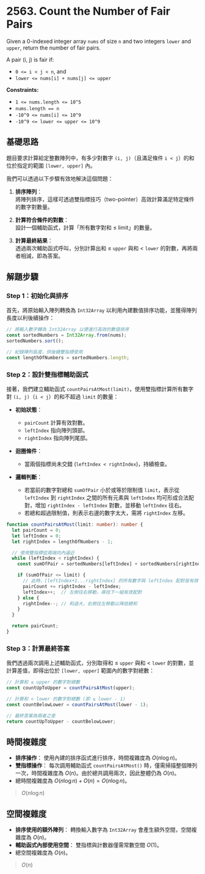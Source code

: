 # 2563. Count the Number of Fair Pairs

Given a 0-indexed integer array `nums` of size `n` and two integers `lower` and `upper`, 
return the number of fair pairs.

A pair (i, j) is fair if:

- `0 <= i < j < n`, and
- `lower <= nums[i] + nums[j] <= upper`

**Constraints:**

- `1 <= nums.length <= 10^5`
- `nums.length == n`
- `-10^9 <= nums[i] <= 10^9`
- `-10^9 <= lower <= upper <= 10^9`

## 基礎思路

題目要求計算給定整數陣列中，有多少對數字 `(i, j)`（且滿足條件 `i < j`）的和位於指定的範圍 `[lower, upper]` 內。

我們可以透過以下步驟有效地解決這個問題：

1. **排序陣列**：  
   將陣列排序，這樣可透過雙指標技巧（two-pointer）高效計算滿足特定條件的數字對數量。

2. **計算符合條件的對數**：  
   設計一個輔助函式，計算「所有數字對和 ≤ limit」的數量。

3. **計算最終結果**：  
   透過兩次輔助函式呼叫，分別計算出和 ≤ `upper` 與和 < `lower` 的對數，再將兩者相減，即為答案。

## 解題步驟

### Step 1：初始化與排序

首先，將原始輸入陣列轉換為 `Int32Array` 以利用內建數值排序功能，並獲得陣列長度以利後續操作：

```typescript
// 將輸入數字轉為 Int32Array 以便進行高效的數值排序
const sortedNumbers = Int32Array.from(nums);
sortedNumbers.sort();

// 紀錄陣列長度，供後續雙指標使用
const lengthOfNumbers = sortedNumbers.length;
```

### Step 2：設計雙指標輔助函式

接著，我們建立輔助函式 `countPairsAtMost(limit)`，使用雙指標計算所有數字對 `(i, j)`（`i < j`）的和不超過 `limit` 的數量：

- **初始狀態**：
    - `pairCount` 計算有效對數。
    - `leftIndex` 指向陣列頭部。
    - `rightIndex` 指向陣列尾部。

- **迴圈條件**：
    - 當兩個指標尚未交錯 (`leftIndex < rightIndex`)，持續檢查。

- **邏輯判斷**：
    - 若當前的數字對總和 `sumOfPair` 小於或等於限制值 `limit`，表示從 `leftIndex` 到 `rightIndex` 之間的所有元素與 `leftIndex` 均可形成合法配對，增加 `rightIndex - leftIndex` 對數，並移動 `leftIndex` 往右。
    - 若總和超過限制值，則表示右邊的數字太大，需將 `rightIndex` 左移。

```typescript
function countPairsAtMost(limit: number): number {
  let pairCount = 0;
  let leftIndex = 0;
  let rightIndex = lengthOfNumbers - 1;

  // 使用雙指標從兩端向內逼近
  while (leftIndex < rightIndex) {
    const sumOfPair = sortedNumbers[leftIndex] + sortedNumbers[rightIndex];

    if (sumOfPair <= limit) {
      // 此時，[leftIndex+1...rightIndex] 的所有數字與 leftIndex 配對皆有效
      pairCount += rightIndex - leftIndex;
      leftIndex++;  // 左側往右移動，尋找下一組有效配對
    } else {
      rightIndex--; // 和過大，右側往左移動以降低總和
    }
  }

  return pairCount;
}
```

### Step 3：計算最終答案

我們透過兩次調用上述輔助函式，分別取得和 ≤ `upper` 與和 < `lower` 的對數，並計算差值，即得出位於 `[lower, upper]` 範圍內的數字對總數：

```typescript
// 計算和 ≤ upper 的數字對總數
const countUpToUpper = countPairsAtMost(upper);

// 計算和 < lower 的數字對總數 (即 ≤ lower - 1)
const countBelowLower = countPairsAtMost(lower - 1);

// 最終答案為兩者之差
return countUpToUpper - countBelowLower;
```

## 時間複雜度

- **排序操作**：
  使用內建的排序函式進行排序，時間複雜度為 $O(n \log n)$。
- **雙指標操作**：
  每次調用輔助函式 `countPairsAtMost()` 時，僅需掃描整個陣列一次，時間複雜度為 $O(n)$。由於總共調用兩次，因此整體仍為 $O(n)$。
- 總時間複雜度為 $O(n \log n) + O(n) = O(n \log n)$。

> $O(n \log n)$

## 空間複雜度

- **排序使用的額外陣列**：
  轉換輸入數字為 `Int32Array` 會產生額外空間，空間複雜度為 $O(n)$。
- **輔助函式內部使用空間**：
  雙指標與計數器僅需常數空間 $O(1)$。
- 總空間複雜度為 $O(n)$。

> $O(n)$
